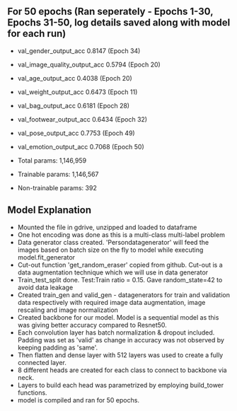 For 50 epochs (Ran seperately - Epochs 1-30, Epochs 31-50, log details saved along with model for each run)
-----------------------------------------------------------------------------------------------------------
- val_gender_output_acc	0.8147 (Epoch 34)
- val_image_quality_output_acc	0.5794 (Epoch 20)
- val_age_output_acc	0.4038 (Epoch 20)
- val_weight_output_acc	0.6473 (Epoch 11)
- val_bag_output_acc	0.6181 (Epoch 28)
- val_footwear_output_acc	0.6434 (Epoch 32)
- val_pose_output_acc	0.7753 (Epoch 49)
- val_emotion_output_acc	0.7068 (Epoch 50)

- Total params: 1,146,959
- Trainable params: 1,146,567
- Non-trainable params: 392

Model Explanation
------------------
- Mounted the file in gdrive, unzipped and loaded to dataframe
- One hot encoding was done as this is a multi-class multi-label problem
- Data generator class created. 'Persondatagenerator' will feed the images based on batch size on the fly to model while executing model.fit_generator
- Cut-out function 'get_random_eraser' copied from github. Cut-out is a data augmentation technique which we will use in data generator 
- Train_test_split done. Test:Train ratio = 0.15. Gave random_state=42 to avoid data leakage
- Created train_gen and valid_gen - datagenerators for train and validation data respectively with required image data augmentation, image rescaling and image normalization
- Created backbone for our model. Model is a sequential model as this was giving better accuracy compared to Resnet50.
- Each convolution layer has batch normalization & dropout included. Padding was set as 'valid' as change in accuracy was not observed by keeping padding as 'same'.
- Then flatten and dense layer with 512 layers was used to create a fully connected layer.
- 8 different heads are created for each class to connect to backbone via neck.
- Layers to build each head was parametrized by employing build_tower functions.
- model is compiled and ran for 50 epochs.
